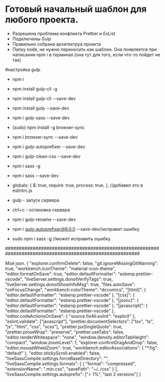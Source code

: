 # Готовый начальный шаблон для любого проекта.

- Разрешена проблема конфликта Prettier и EsList
- Подключены Gulp
- Правильно собрана архитектруа проекта
- Папку node, не нужно переносить как шаблон. Она появляется при написании npm i в терминал.(она тут для того, если что-то пойдет не так)

#настройка gulp

- npm i
- npm install gulp-cli -g
- npm install gulp-cli --save-dev
- npm install gulp --save-dev
- npm i gulp-sass --save-dev
- (sudo) npm install -g browser-sync
- npm i browser-sync --save-dev
- npm i gulp-autoprefixer --save-dev
- npm i gulp-clean-css --save-dev
- npm i sass -g
- npm i sass --save-dev

- globals: {
  $: true,
  require: true,
  process: true,
  }, //добавил это в eslintrc.js

- gulp - запуск сервера
- ctrl+c - остановка сервера

- npm i gulp-rename --save-dev
- npm i gulp-autoprefixer@8.0.0 --save-dev//исправит ошибку
- sudo npm i sass -g //может исправить ошибку

#########################################################################################################

Мой json.
{
"explorer.confirmDelete": false,
"git.ignoreMissingGitWarning": true,
"workbench.iconTheme": "material-icon-theme",
"editor.formatOnSave": true,
"editor.defaultFormatter": "esbenp.prettier-vscode",
"liveServer.settings.donotVerifyTags": true,
"liveServer.settings.donotShowInfoMsg": true,
"files.autoSave": "onFocusChange",
"workbench.colorTheme": "dccomics",
"[html]": {
"editor.defaultFormatter": "esbenp.prettier-vscode"
},
"[css]": {
"editor.defaultFormatter": "esbenp.prettier-vscode"
},
"[jsonc]": {
"editor.defaultFormatter": "esbenp.prettier-vscode"
},
"[javascript]": {
"editor.defaultFormatter": "esbenp.prettier-vscode"
},
"editor.codeActionsOnSave": {
"source.fixAll.eslint": "explicit"
},
"eslint.validate": ["javascript"],
"prettier.documentSelectors": ["tsx", "ts", "js", "html", "css", "scss"],
"prettier.jsxSingleQuote": true,
"prettier.proseWrap": "preserve",
"prettier.useTabs": false,
"editor.renderWhitespace": "none",
"window.density.editorTabHeight": "compact",
"window.zoomLevel": 1,
"explorer.confirmDragAndDrop": false,
"editor.mouseWheelZoom": true,
"workbench.editorAssociations": {
"\*.fig": "default"
},
"editor.stickyScroll.enabled": false,
"liveSassCompile.settings.forceBaseDirectory": "",
"liveSassCompile.settings.formats": [
{
"format": "compressed",
"extensionName": ".min.css",
"savePath": "~/../css"
}
],
"liveSassCompile.settings.autoprefix": ["> 1%", "last 2 versions"]
}
